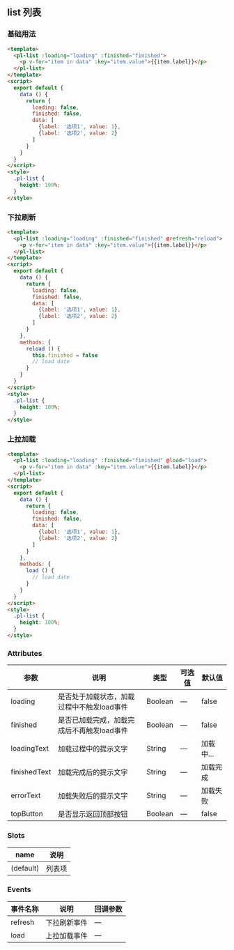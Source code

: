 ## list 列表

### 基础用法

```html
<template>
  <pl-list :loading="loading" :finished="finished">
    <p v-for="item in data" :key="item.value">{{item.label}}</p>  
  </pl-list>
</template>
<script>
  export default {
    data () {
      return {
        loading: false,
        finished: false,
        data: [
          {label: '选项1', value: 1},
          {label: '选项2', value: 2}
        ]
      }           
    }
  }
</script>
<style>
  .pl-list {
    height: 100%;
  }
</style>
```


### 下拉刷新

```html
<template>
  <pl-list :loading="loading" :finished="finished" @refresh="reload">
    <p v-for="item in data" :key="item.value">{{item.label}}</p>  
  </pl-list>
</template>
<script>
  export default {
    data () {
      return {
        loading: false,
        finished: false,
        data: [
          {label: '选项1', value: 1},
          {label: '选项2', value: 2}
        ]
      }           
    },
    methods: {
      reload () {
        this.finished = false
        // load date
      }
    }
  }
</script>
<style>
  .pl-list {
    height: 100%;
  }
</style>
```



### 上拉加载

```html
<template>
  <pl-list :loading="loading" :finished="finished" @load="load">
    <p v-for="item in data" :key="item.value">{{item.label}}</p>  
  </pl-list>
</template>
<script>
  export default {
    data () {
      return {
        loading: false,
        finished: false,
        data: [
          {label: '选项1', value: 1},
          {label: '选项2', value: 2}
        ]
      }           
    },
    methods: {
      load () {
        // load date
      }
    }
  }
</script>
<style>
  .pl-list {
    height: 100%;
  }
</style>
```


### Attributes
| 参数      | 说明    | 类型      | 可选值       | 默认值   |
|---------- |-------- |---------- |-------------  |-------- |
| loading      |  是否处于加载状态，加载过程中不触发load事件   | Boolean | —    | false |
| finished     | 是否已加载完成，加载完成后不再触发load事件 | Boolean | —            | false |
| loadingText  | 加载过程中的提示文字| String | —            | 加载中... |
| finishedText | 加载完成后的提示文字 | String | —            | 加载完成 |
| errorText    | 加载失败后的提示文字 | String | —            | 加载失败 |
| topButton    | 是否显示返回顶部按钮 | Boolean | —            | false |

### Slots
| name      | 说明    | 
|---------- |-------- |
| (default)     |   列表项   |


### Events
| 事件名称      | 说明    | 回调参数      |
|---------- |-------- |---------- |
| refresh     |   下拉刷新事件   | — | 
| load     |   上拉加载事件   | — | 


